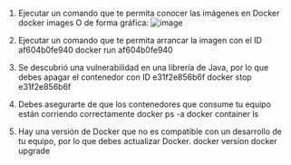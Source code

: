 1. Ejecutar un comando que te permita conocer las imágenes en Docker
docker images
O de forma gráfica: 
![image](https://user-images.githubusercontent.com/59855822/158928674-b181d2aa-21cd-4b86-9ee8-ea504005a399.png)

2. Ejecutar un comando que te permita arrancar la imagen con el ID af604b0fe940
docker run af604b0fe940

3. Se descubrió una vulnerabilidad en una librería de Java, por lo que debes apagar el contenedor con ID e31f2e856b6f
docker stop e31f2e856b6f

4. Debes asegurarte de que los contenedores que consume tu equipo están corriendo correctamente 
docker ps -a
docker container ls

5. Hay una versión de Docker que no es compatible con un desarrollo de tu equipo, por lo que debes actualizar Docker.
docker version
docker upgrade
